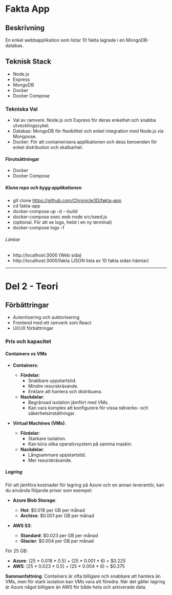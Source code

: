 # Fakta App

## Beskrivning
En enkel webbapplikation som listar 10 fakta lagrade i en MongoDB-databas.

## Teknisk Stack
- Node.js
- Express
- MongoDB
- Docker
- Docker Compose

### Tekniska Val
- Val av ramverk: Node.js och Express för deras enkelhet och snabba utvecklingscykel.
- Databas: MongoDB för flexibilitet och enkel integration med Node.js via Mongoose.
- Docker: För att containerisera applikationen och dess beroenden för enkel distribution och skalbarhet.

#### Förutsättningar
- Docker
- Docker Compose

##### Klona repo och bygg applikationen
- git clone https://github.com/Chronicle3D/fakta-app
- cd fakta-app
- docker-compose up -d --build
- docker-compose exec web node src/seed.js
- (optional. För att se logs, helst i en ny terminal) 
- docker-compose logs -f 

###### Länkar
- http://localhost:3000  (Web sida)
- http://localhost:3000/fakta (JSON lista av 10 fakta sidan hämtar)

------------------------------------------------------------------------------------------------------------------------------------------------------------------------------------------


# Del 2 - Teori #

## Förbättringar
- Autentisering och auktorisering
- Frontend med ett ramverk som React
- UI/UX förbättringar

### Pris och kapacitet

#### Containers vs VMs

- **Containers**:
  - **Fördelar**:
    - Snabbare uppstartstid.
    - Mindre resurskrävande.
    - Enklare att hantera och distribuera.
  - **Nackdelar**:
    - Begränsad isolation jämfört med VMs.
    - Kan vara komplex att konfigurera för vissa nätverks- och säkerhetsinställningar.

- **Virtual Machines (VMs)**:
  - **Fördelar**:
    - Starkare isolation.
    - Kan köra olika operativsystem på samma maskin.
  - **Nackdelar**:
    - Långsammare uppstartstid.
    - Mer resurskrävande.

##### Lagring

För att jämföra kostnader för lagring på Azure och en annan leverantör, kan du använda följande priser som exempel:

- **Azure Blob Storage**:
  - **Hot**: $0.018 per GB per månad
  - **Archive**: $0.001 per GB per månad

- **AWS S3**:
  - **Standard**: $0.023 per GB per månad
  - **Glacier**: $0.004 per GB per månad

För 25 GB:
- **Azure**: (25 * 0.018 * 0.5) + (25 * 0.001 * 6) = $0.225
- **AWS**: (25 * 0.023 * 0.5) + (25 * 0.004 * 6) = $0.375

**Sammanfattning**: Containers är ofta billigare och snabbare att hantera än VMs, men för stark isolation kan VMs vara att föredra. När det gäller lagring är Azure något billigare än AWS för både heta och arkiverade data.

